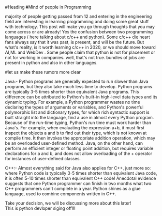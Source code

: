 #Heading 
#Mind of people in Programming

majority of people getting passed from 12 and entering in the engineering field are interesting in learning programming and doing some great stuff with technology.
This post will make you go through thoughts that you may come across or are already!
Yes the confusion between two programming languages ( here talking about c/c++ and python). Some c/c++ die heart fans always say that it was past, is present, and will be the future. But what's reality, is it worth learning c/c++ in 2020, or we should move toward AI,ML and WebDev .
Some people claim that python is not for placement or not for working in companies. well, that's not true. bundles of jobs are present in python and also in other languages. 


#let us make these rumors more clear 

Java:-
Python programs are generally expected to run slower than Java programs, but they also take much less time to develop. Python programs are typically 3-5 times shorter than equivalent Java programs. This difference can be attributed to Python's built-in high-level data types and its dynamic typing. For example, a Python programmer wastes no time declaring the types of arguments or variables, and Python's powerful polymorphic list and dictionary types, for which rich syntactic support is built straight into the language, find a use in almost every Python program. Because of the run-time typing, Python's run time must work harder than Java's. For example, when evaluating the expression a+b, it must first inspect the objects a and b to find out their type, which is not known at compile time. It then invokes the appropriate addition operation, which may be an overloaded user-defined method. Java, on the other hand, can perform an efficient integer or floating point addition, but requires variable declarations for a and b, and does not allow overloading of the + operator for instances of user-defined classes.


C++:-
Almost everything said for Java also applies for C++, just more so: where Python code is typically 3-5 times shorter than equivalent Java code, it is often 5-10 times shorter than equivalent C++ code! Anecdotal evidence suggests that one Python programmer can finish in two months what two C++ programmers can't complete in a year. Python shines as a glue language, used to combine components written in C++.

Take your decision, we will be discussing more about this later!<br/> This is python devloper siging off!!!

<Author name:- Mayank Chaudhari>
<br/>
<Author country:- INDIA>
